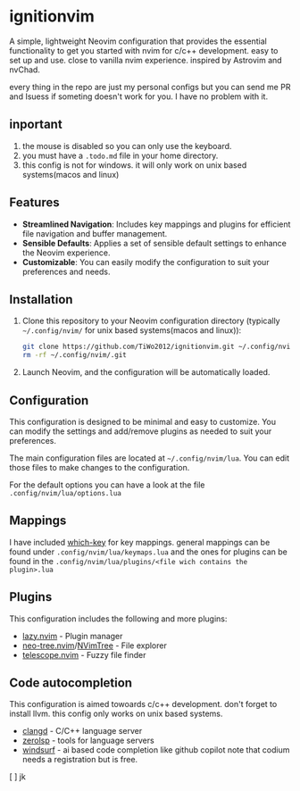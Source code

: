 # ignitionvim 

A simple, lightweight Neovim configuration that provides the essential functionality to get you started with nvim for c/c++ development.
easy to set up and use. close to vanilla nvim experience. inspired by Astrovim and nvChad.

every thing in the repo are just my personal configs but you can send me PR and Isuess if someting doesn't work for you.
I have no problem with it.

## inportant

1. the mouse is disabled so you can only use the keyboard.
1. you must have a `.todo.md` file in your home directory.
1. this config is not for windows. it will only work on unix based systems(macos and linux)

## Features

- **Streamlined Navigation**: Includes key mappings and plugins for efficient file navigation and buffer management.
- **Sensible Defaults**: Applies a set of sensible default settings to enhance the Neovim experience.
- **Customizable**: You can easily modify the configuration to suit your preferences and needs.

## Installation

1. Clone this repository to your Neovim configuration directory (typically `~/.config/nvim/` for unix based systems(macos and linux)):

   ```bash
   git clone https://github.com/TiWo2012/ignitionvim.git ~/.config/nvim
   rm -rf ~/.config/nvim/.git
   ```

3. Launch Neovim, and the configuration will be automatically loaded.

## Configuration

This configuration is designed to be minimal and easy to customize. You can modify the settings and add/remove plugins as needed to suit your preferences.

The main configuration files are located at `~/.config/nvim/lua`. You can edit those files to make changes to the configuration.

For the default options you can have a look at the file `.config/nvim/lua/options.lua`

## Mappings

I have included [which-key](https://github.com/folke/which-key.nvim) for key mappings. 
general mappings can be found under `.config/nvim/lua/keymaps.lua` and the ones for plugins
can be found in the `.config/nvim/lua/plugins/<file wich contains the plugin>.lua`

## Plugins

This configuration includes the following and more plugins:

- [lazy.nvim](https://github.com/folke/lazy.nvim) - Plugin manager
- [neo-tree.nvim](https://github.com/nvim-neo-tree/neo-tree.nvim)/[NVimTree](https://github.com/nvim-tree/nvim-tree.lua) - File explorer
- [telescope.nvim](https://github.com/nvim-telescope/telescope.nvim) - Fuzzy file finder

## Code autocompletion

This configuration is aimed towoards c/c++ development. 
don't forget to install llvm. this config only works on unix based systems.

- [clangd](https://clangd.llvm.org/) - C/C++ language server
- [zerolsp](https://github.com/zerolsp/zerolsp) - tools for language servers
- [windsurf](https://github.com/Exafunction/codeium) - ai based code completion like github copilot
note that codium needs a registration but is free.

[ ] jk  
